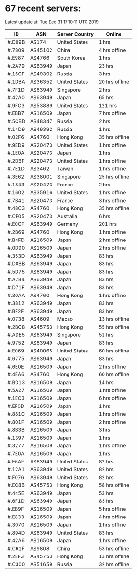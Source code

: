 # 67 recent servers:

Latest update at: Tue Dec 31 17:10:11 UTC 2019

| ID | ASN | Server Country | Online |
| -- | --- | -------------- | ------ |
| #.D09B | AS174 | United States | 1 hrs |
| #.7809 | AS45102 | China | 4 hrs offline |
| #.E987 | AS4766 | South Korea | 1 hrs |
| #.2A79 | AS63949 | Japan | 23 hrs |
| #.15CF | AS49392 | Russia | 3 hrs |
| #.1DBA | AS36352 | United States | 20 hrs offline |
| #.7F1D | AS63949 | Singapore | 2 hrs |
| #.42A0 | AS63949 | Japan | 65 hrs |
| #.9FC3 | AS53889 | United States | 121 hrs |
| #.EBB7 | AS16509 | Japan | 7 hrs offline |
| #.5CBD | AS48347 | Russia | 2 hrs |
| #.14D9 | AS49392 | Russia | 1 hrs |
| #.02F6 | AS4760 | Hong Kong | 35 hrs offline |
| #.9ED9 | AS20473 | United States | 1 hrs offline |
| #.1E0A | AS20473 | Japan | 1 hrs |
| #.2DBF | AS20473 | United States | 1 hrs offline |
| #.7E1D | AS3462 | Taiwan | 1 hrs offline |
| #.3E62 | AS38001 | Singapore | 25 hrs offline |
| #.1843 | AS20473 | France | 2 hrs |
| #.1602 | AS35916 | United States | 1 hrs offline |
| #.7B41 | AS20473 | France | 3 hrs offline |
| #.48C3 | AS4760 | Hong Kong | 35 hrs offline |
| #.CF05 | AS20473 | Australia | 6 hrs |
| #.E0CF | AS63949 | Germany | 201 hrs |
| #.2B69 | AS4760 | Hong Kong | 1 hrs offline |
| #.B4FD | AS16509 | Japan | 2 hrs offline |
| #.0D90 | AS16509 | Japan | 2 hrs offline |
| #.353D | AS63949 | Japan | 83 hrs |
| #.D0BB | AS63949 | Japan | 83 hrs |
| #.5D75 | AS63949 | Japan | 83 hrs |
| #.A784 | AS63949 | Japan | 83 hrs |
| #.D71F | AS63949 | Japan | 83 hrs |
| #.30AA | AS4760 | Hong Kong | 1 hrs offline |
| #.3812 | AS63949 | Japan | 83 hrs |
| #.BF2F | AS63949 | Japan | 83 hrs |
| #.0738 | AS4609 | Macao | 13 hrs offline |
| #.2BC8 | AS45753 | Hong Kong | 55 hrs offline |
| #.ADE5 | AS63949 | Singapore | 51 hrs |
| #.9752 | AS63949 | Japan | 83 hrs |
| #.E069 | AS40065 | United States | 60 hrs offline |
| #.6775 | AS63949 | Japan | 83 hrs |
| #.6E0E | AS16509 | Japan | 2 hrs offline |
| #.4EA6 | AS4760 | Hong Kong | 60 hrs offline |
| #.BD13 | AS16509 | Japan | 14 hrs |
| #.5A27 | AS16509 | Japan | 1 hrs offline |
| #.1EC3 | AS16509 | Japan | 6 hrs offline |
| #.EF0D | AS16509 | Japan | 1 hrs |
| #.881C | AS16509 | Japan | 1 hrs offline |
| #.801F | AS16509 | Japan | 2 hrs offline |
| #.8B3B | AS16509 | Japan | 3 hrs |
| #.1397 | AS16509 | Japan | 1 hrs |
| #.3277 | AS16509 | Japan | 1 hrs offline |
| #.7E0A | AS16509 | Japan | 1 hrs |
| #.E6AF | AS63949 | United States | 82 hrs |
| #.12A1 | AS63949 | United States | 82 hrs |
| #.F076 | AS63949 | United States | 82 hrs |
| #.EC8B | AS45753 | Hong Kong | 58 hrs offline |
| #.445E | AS63949 | Japan | 53 hrs |
| #.6F1D | AS63949 | Japan | 83 hrs |
| #.EB9F | AS16509 | Japan | 5 hrs offline |
| #.E833 | AS16509 | Japan | 4 hrs offline |
| #.3070 | AS16509 | Japan | 1 hrs offline |
| #.894D | AS63949 | United States | 83 hrs |
| #.42A6 | AS16509 | Japan | 1 hrs offline |
| #.C61F | AS9808 | China | 53 hrs offline |
| #.2EF3 | AS45753 | Hong Kong | 13 hrs offline |
| #.C300 | AS51659 | Russia | 32 hrs offline |

